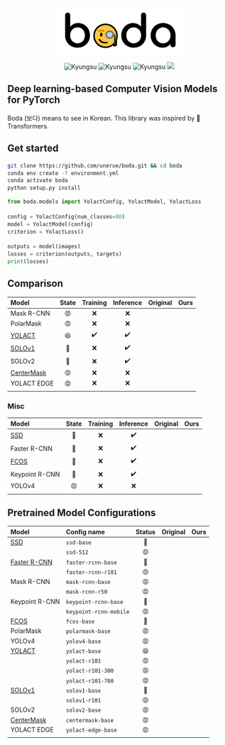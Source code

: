 <p align="center">
  <img height=110em src="boda.png">
</p>
<p align="center">
  <img alt="Kyungsu" src="https://img.shields.io/badge/Version%20-0.0.1b-orange.svg?style=flat&colorA=E1523D&colorB=blue" />
  <!-- <img alt="SCIE" src="https://img.shields.io/badge/SCIE%20-orange.svg" /> -->
  <!-- <img alt="KCI" src="https://img.shields.io/badge/KCI%20-yellow.svg" /> -->
  <!-- <img alt="PythonVersion" src="https://camo.githubusercontent.com/08d69975ce61c30b175f504182ae3a335c6284cbadc26acd9b79e29db442ddea/68747470733a2f2f696d672e736869656c64732e696f2f62616467652f707974686f6e2d332e36253230253743253230332e37253230253743253230332e382d626c7565" data-canonical-src="https://img.shields.io/badge/python-3.7%20%7C%203.8%20%7C%203.9-blue" style="max-width:100%;" /> -->
  <img alt="Kyungsu" src="https://img.shields.io/badge/Python%20-3.6%20%7C%203.7%20%7C%203.8-orange.svg?style=flat&colorA=gray&colorB=blue" style="max-width:100%;" />
  <img alt="Kyungsu" src="https://img.shields.io/badge/PyTorch%20-1.6%20%7C%201.7-orange.svg?style=flat&colorA=E1523D&colorB=blue" />
  <img src="https://badgen.net/badge/icon/terminal?icon=terminal&label" />
</p>

## Deep learning-based Computer Vision Models for PyTorch

Boda (보다) means to see in Korean. This library was inspired by 🤗 Transformers.

## Get started

```bash
git clone https://github.com/unerue/boda.git && cd boda
conda env create -f environment.yml
conda activate boda
python setup.py install
```

```python
from boda.models import YolactConfig, YolactModel, YolactLoss

config = YolactConfig(num_classes=80)
model = YolactModel(config)
criterion = YolactLoss()

outputs = model(images)
losses = criterion(outputs, targets)
print(losses)
```

## Comparison

|Model|State|Training|Inference|Original|Ours|
|:----|:---:|:------:|:-------:|-------:|---:|
|Mask R-CNN|😡|❌|❌|||
|PolarMask|😡|❌|❌|||
|[YOLACT](boda/models/yolact/)|😆|✔️|✔️|||
|[SOLOv1](boda/models/solov1/)|🙂|❌|✔️|||
|SOLOv2|🙂|❌|✔️|||
|[CenterMask]()|😡|❌|❌|||
|YOLACT EDGE|😡|❌|❌|||
||

### Misc

|Model|State|Training|Inference|Original|Ours|
|:----|:---:|:------:|:-------:|-------:|---:|
|[SSD](boda/models/ssd/)|🙂|❌|✔️|||
|Faster R-CNN|🙂|❌|✔️|||
|[FCOS](boda/models/fcos/)|🙂|❌|✔️|||
|Keypoint R-CNN|🙂|❌|✔️|||
|YOLOv4|😡|❌|❌|||
||

## Pretrained Model Configurations

|Model|Config name|Status|Original|Ours|
|:----|:----|:------:|-------:|---:|
|[SSD](boda/models/ssd/)|`ssd-base`|🙂|||
|                       |`ssd-512`|😡|||
|[Faster R-CNN]()|`faster-rcnn-base`|🙂|||
|                |`faster-rcnn-r101`|😡|||
|Mask R-CNN|`mask-rcnn-base`|😡|||
|          |`mask-rcnn-r50`|😡|||
|Keypoint R-CNN|`keypoint-rcnn-base`|🙂|||
|              |`keypoint-rcnn-mobile`|😡|||
|[FCOS](boda/models/fcos/)|`fcos-base`|🙂|||
|PolarMask|`polarmask-base`|😡|||
|YOLOv4|`yolov4-base`|😡|||
|[YOLACT](boda/models/yolact/)|`yolact-base`|😆|||
|                             |`yolact-r101`|😡|||
|                             |`yolact-r101-300`|😡|||
|                             |`yolact-r101-700`|😡|||
|[SOLOv1](boda/models/solov1/)|`solov1-base`|🙂|||
|                             |`solov1-r101`|😡|||
|SOLOv2|`solov2-base`|😡||||
|[CenterMask]()|`centermask-base`|😡|||
|YOLACT EDGE|`yolact-edge-base`|😡|||
||